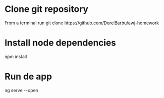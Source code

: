 # Clone git repository
From a terminal run git clone https://github.com/DorelBarbu/awj-homework
# Install node dependencies
npm install
# Run de app
ng serve --open